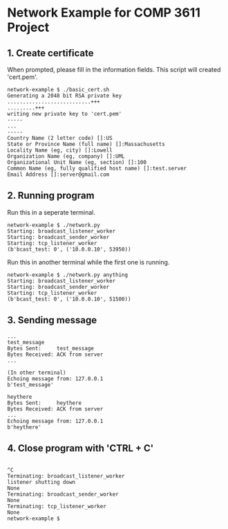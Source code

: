 # Network Example for COMP 3611 Project

## 1. Create certificate

When prompted, please fill in the information fields. This script will created 'cert.pem'.

```
network-example $ ./basic_cert.sh
Generating a 2048 bit RSA private key
...........................+++
.........+++
writing new private key to 'cert.pem'
-----
...
-----
Country Name (2 letter code) []:US
State or Province Name (full name) []:Massachusetts
Locality Name (eg, city) []:Lowell
Organization Name (eg, company) []:UML
Organizational Unit Name (eg, section) []:100
Common Name (eg, fully qualified host name) []:test.server
Email Address []:server@gmail.com
```

## 2. Running program

Run this in a seperate terminal.

```
network-example $ ./network.py
Starting: broadcast_listener_worker
Starting: broadcast_sender_worker
Starting: tcp_listener_worker
(b'bcast_test: 0', ('10.0.0.10', 53950))
```

Run this in another terminal while the first one is running.

```
network-example $ ./network.py anything
Starting: broadcast_listener_worker
Starting: broadcast_sender_worker
Starting: tcp_listener_worker
(b'bcast_test: 0', ('10.0.0.10', 51500))
```

## 3. Sending message

```
...
test_message
Bytes Sent:     test_message
Bytes Received: ACK from server
...

(In other terminal)
Echoing message from: 127.0.0.1
b'test_message'
```

```
heythere
Bytes Sent:     heythere
Bytes Received: ACK from server
...
Echoing message from: 127.0.0.1
b'heythere'
```

## 4. Close program with 'CTRL + C'

```

^C
Terminating: broadcast_listener_worker
listener shutting down
None
Terminating: broadcast_sender_worker
None
Terminating: tcp_listener_worker
None
network-example $

```
